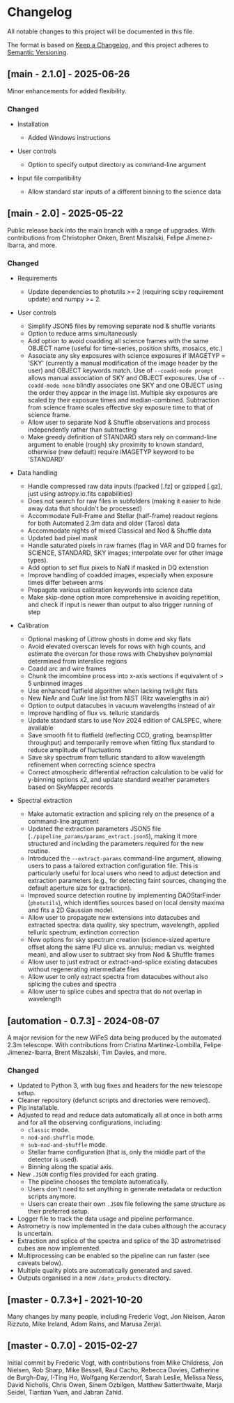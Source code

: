 # Changelog

All notable changes to this project will be documented in this file.

The format is based on [Keep a Changelog](https://keepachangelog.com/en/1.1.0/),
and this project adheres to [Semantic Versioning](https://semver.org/spec/v2.0.0.html).

## [main - 2.1.0] - 2025-06-26

Minor enhancements for added flexibility.

### Changed

- Installation
  - Added Windows instructions

- User controls
  - Option to specify output directory as command-line argument

- Input file compatibility
  - Allow standard star inputs of a different binning to the science data

## [main - 2.0] - 2025-05-22

Public release back into the main branch with a range of upgrades. With contributions from Christopher Onken, Brent Miszalski, Felipe Jimenez-Ibarra, and more.

### Changed

- Requirements
  - Update dependencies to photutils >= 2 (requiring scipy requirement update) and numpy >= 2.

- User controls
  - Simplify JSON5 files by removing separate nod & shuffle variants
  - Option to reduce arms simultaneously
  - Add option to avoid coadding all science frames with the same OBJECT name (useful for time-series, position shifts, mosaics, etc.)
  - Associate any sky exposures with science exposures if IMAGETYP = 'SKY' (currently a manual modification of the image header by the user) and OBJECT keywords match. Use of `--coadd-mode prompt` allows manual association of SKY and OBJECT exposures. Use of `--coadd-mode none` blindly associates one SKY and one OBJECT using the order they appear in the image list. Multiple sky exposures are scaled by their exposure times and median-combined. Subtraction from science frame scales effective sky exposure time to that of science frame.
  - Allow user to separate Nod & Shuffle observations and process independently rather than subtracting
  - Make greedy definition of STANDARD stars rely on command-line argument to enable (rough) sky proximity to known standard, otherwise (new default) require IMAGETYP keyword to be 'STANDARD'

- Data handling
  - Handle compressed raw data inputs (fpacked [.fz] or gzipped [.gz], just using astropy.io.fits capabilities)
  - Does not search for raw files in subfolders (making it easier to hide away data that shouldn't be processed)
  - Accommodate Full-Frame and Stellar (half-frame) readout regions for both Automated 2.3m data and older (Taros) data
  - Accommodate nights of mixed Classical and Nod & Shuffle data
  - Updated bad pixel mask
  - Handle saturated pixels in raw frames (flag in VAR and DQ frames for SCIENCE, STANDARD, SKY images; interpolate over for other image types).
  - Add option to set flux pixels to NaN if masked in DQ extenstion
  - Improve handling of coadded images, especially when exposure times differ between arms
  - Propagate various calibration keywords into science data
  - Make skip-done option more comprehensive in avoiding repetition, and check if input is newer than output to also trigger running of step

- Calibration
  - Optional masking of Littrow ghosts in dome and sky flats
  - Avoid elevated overscan levels for rows with high counts, and estimate the overcan for those rows with Chebyshev polynomial determined from interslice regions
  - Coadd arc and wire frames
  - Chunk the imcombine process into x-axis sections if equivalent of > 5 unbinned images
  - Use enhanced flatfield algorithm when lacking twilight flats
  - New NeAr and CuAr line list from NIST (Ritz wavelengths in air)
  - Option to output datacubes in vacuum wavelengths instead of air
  - Improve handling of flux vs. telluric standards
  - Update standard stars to use Nov 2024 edition of CALSPEC, where available
  - Save smooth fit to flatfield (reflecting CCD, grating, beamsplitter throughput) and temporarily remove when fitting flux standard to reduce amplitude of fluctuations
  - Save sky spectrum from telluric standard to allow wavelength refinement when correcting science spectra
  - Correct atmospheric differential refraction calculation to be valid for y-binning options x2, and update standard weather parameters based on SkyMapper records

- Spectral extraction
  - Make automatic extraction and splicing rely on the presence of a command-line argument
  - Updated the extraction parameters JSON5 file (`./pipeline_params/params_extract.json5`), making it more structured and including the parameters required for the new routine.
  - Introduced the `--extract-params` command-line argument, allowing users to pass a tailored extraction configuration file. This is particularly useful for local users who need to adjust detection and extraction parameters (e.g., for detecting faint sources, changing the default aperture size for extraction).
  - Improved source detection routine by implementing DAOStarFinder (`photutils`), which identifies sources based on local density maxima and fits a 2D Gaussian model.
  - Allow user to propagate new extensions into datacubes and extracted spectra: data quality, sky spectrum, wavelength, applied telluric spectrum, extinction correction
  - New options for sky spectrum creation (science-sized aperture offset along the same IFU slice vs. annulus; median vs. weighted mean), and allow user to subtract sky from Nod & Shuffle frames
  - Allow user to just extract or extract-and-splice existing datacubes without regenerating intermediate files
  - Allow user to only extract spectra from datacubes without also splicing the cubes and spectra
  - Allow user to splice cubes and spectra that do not overlap in wavelength

## [automation - 0.7.3] - 2024-08-07

A major revision for the new WiFeS data being produced by the automated 2.3m telescope. With contributions from Cristina Martinez-Lombilla, Felipe Jimenez-Ibarra, Brent Miszalski, Tim Davies, and more.

### Changed

- Updated to Python 3, with bug fixes and headers for the new telescope setup.
- Cleaner repository (defunct scripts and directories were removed).
- Pip installable.
- Adjusted to read and reduce data automatically all at once in both arms and for all the observing configurations, including:
    - `classic` mode.
    - `nod-and-shuffle` mode.
    - `sub-nod-and-shuffle` mode.
    - Stellar frame configuration (that is, only the middle part of the detector is used).
    - Binning along the spatial axis.
- New `.JSON` config files provided for each grating. 
  - The pipeline chooses the template automatically.
  - Users don't need to set anything in generate metadata or reduction scripts anymore.
  - Users can create their own `.JSON` file following the same structure as their preferred setup.
- Logger file to track the data usage and pipeline performance.
- Astrometry is now implemented in the data cubes although the accuracy is uncertain.
- Extraction and splice of the spectra and splice of the 3D astrometrised cubes are now implemented.
- Multiprocessing can be enabled so the pipeline can run faster (see caveats below). 
- Multiple quality plots are automatically generated and saved.
- Outputs organised in a new `/data_products` directory.

## [master - 0.7.3+] - 2021-10-20

Many changes by many people, including Frederic Vogt, Jon Nielsen, Aaron Rizzuto, Mike Ireland, Adam Rains, and Marusa Zerjal.

## [master - 0.7.0] - 2015-02-27

Initial commit by Frederic Vogt, with contributions from Mike Childress, Jon Nielsen, Rob Sharp, Mike Bessell, Raul Cacho, Rebecca Davies, Catherine de Burgh-Day, I-Ting Ho, Wolfgang Kerzendorf, Sarah Leslie, Melissa Ness, David Nicholls, Chris Owen, Sinem Ozbilgen, Matthew Satterthwaite, Marja Seidel, Tiantian Yuan, and Jabran Zahid.

